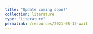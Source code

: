 ```yaml
---
title: "Update coming soon!"
collection: literature
type: "Literature"
permalink: /resources/2021-08-15-wait
---
```


